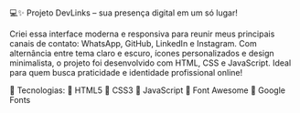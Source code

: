 💻✨ Projeto DevLinks – sua presença digital em um só lugar!

Criei essa interface moderna e responsiva para reunir meus principais canais de contato: WhatsApp, GitHub, LinkedIn e Instagram. Com alternância entre tema claro e escuro, ícones personalizados e design minimalista, o projeto foi desenvolvido com HTML, CSS e JavaScript. Ideal para quem busca praticidade e identidade profissional online!

📌 Tecnologias:
🔹 HTML5
🔹 CSS3
🔹 JavaScript
🔹 Font Awesome
🔹 Google Fonts
